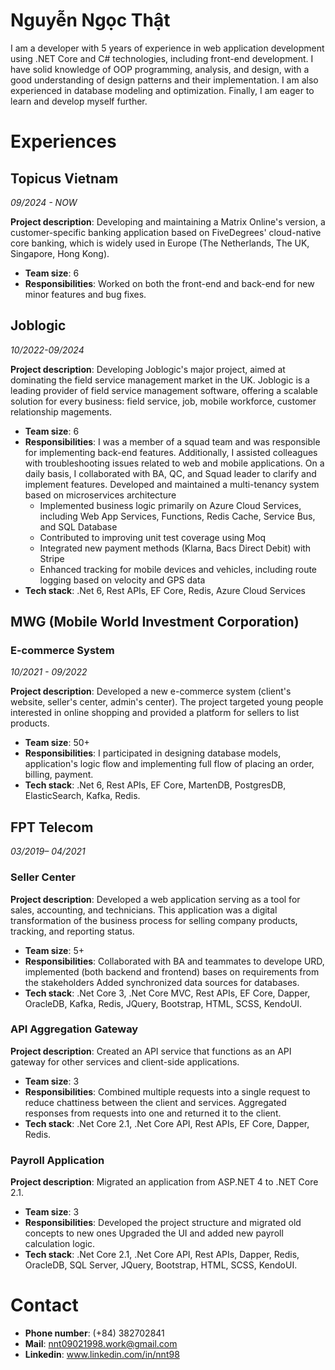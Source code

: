 # Nguyễn Ngọc Thật

I am a developer with 5 years of experience in web application development using .NET Core and C# technologies, including front-end development. I have solid knowledge of OOP programming, analysis, and design, with a good understanding of design patterns and their implementation. I am also experienced in database modeling and optimization. Finally, I am eager to learn and develop myself further.

# Experiences

## Topicus Vietnam
*09/2024 - NOW*

**Project description**: Developing and maintaining a Matrix Online's version, a customer-specific banking application based on FiveDegrees' cloud-native core banking, which is widely used in Europe (The Netherlands, The UK, Singapore, Hong Kong).
- **Team size**: 6
- **Responsibilities**: Worked on both the front-end and back-end for new minor features and bug fixes.
## Joblogic
*10/2022-09/2024*   


**Project description**: Developing Joblogic's major project, aimed at dominating the field service management market in the UK.
Joblogic is a leading provider of field service management software, offering a scalable solution for every business: field service, job, mobile workforce, customer relationship magements.
- **Team size**: 6
- **Responsibilities**:
I was a member of a squad team and was responsible for implementing back-end features. Additionally, I assisted colleagues with troubleshooting issues related to web and mobile applications. On a daily basis, I collaborated with BA, QC, and Squad leader to clarify and implement features. Developed and maintained a multi-tenancy system based on microservices architecture
  - Implemented business logic primarily on Azure Cloud Services, including Web App Services, Functions, Redis Cache, Service Bus, and SQL Database
  - Contributed to improving unit test coverage using Moq
  - Integrated new payment methods (Klarna, Bacs Direct Debit) with Stripe
  - Enhanced tracking for mobile devices and vehicles, including route logging based on velocity and GPS data   
- **Tech stack**:
  .Net 6, Rest APIs, EF Core, Redis, Azure Cloud Services

## MWG (Mobile World Investment Corporation)
###  E-commerce System
*10/2021 - 09/2022*   
   
**Project description**: Developed a new e-commerce system (client's website, seller's center, admin's center). The project targeted young people interested in online shopping and provided a platform for sellers to list products.
- **Team size**: 50+
- **Responsibilities**:
I participated in designing database models, application's logic flow and implementing full flow of placing an order, billing, payment.
- **Tech stack**:
.Net 6, Rest APIs, EF Core, MartenDB, PostgresDB, ElasticSearch, Kafka, Redis.

## FPT Telecom
*03/2019– 04/2021*   
   
### Seller Center

**Project description**: Developed a web application serving as a tool for sales, accounting, and technicians. This application was a digital transformation of the business process for selling company products, tracking, and reporting status.
- **Team size**: 5+
- **Responsibilities**:
Collaborated with BA and teammates to develope URD, implemented  (both
backend and frontend) bases on requirements from the stakeholders
Added synchronized data sources for databases.
- **Tech stack**: 
.Net Core 3, .Net Core MVC, Rest APIs, EF Core, Dapper, OracleDB, Kafka, Redis, JQuery, Bootstrap, HTML, SCSS, KendoUI.

### API Aggregation Gateway
**Project description**: Created an API service that functions as an API gateway for other services and client-side applications.
- **Team size**: 3
- **Responsibilities**:
Combined multiple requests into a single request to reduce chattiness between the client and services.
Aggregated responses from requests into one and returned it to the client.
- **Tech stack**: 
.Net Core 2.1, .Net Core API, Rest APIs, EF Core, Dapper, Redis.

### Payroll Application
**Project description**: Migrated an application from ASP.NET 4 to .NET Core 2.1.
- **Team size**: 3
- **Responsibilities**:
Developed the project structure and migrated old concepts to new ones
Upgraded the UI and added new payroll calculation logic.
- **Tech stack**:
.Net Core 2.1, .Net Core API, Rest APIs, Dapper, Redis, OracleDB, SQL Server, JQuery, Bootstrap, HTML, SCSS, KendoUI.

# Contact
- **Phone number**: (+84) 382702841
- **Mail**: nnt09021998.work@gmail.com
- **Linkedin**: www.linkedin.com/in/nnt98
